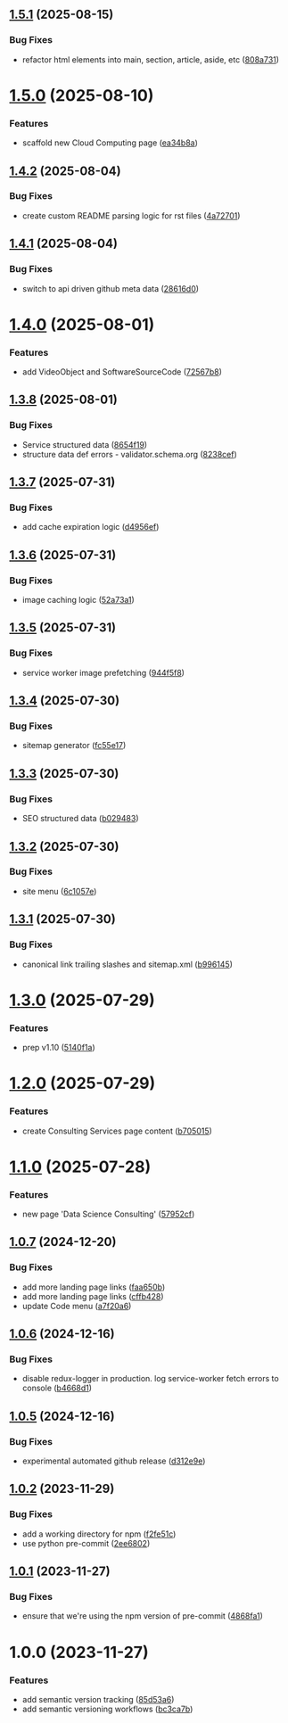 ## [1.5.1](https://github.com/lpm0073/lawrencemcdaniel.com/compare/v1.5.0...v1.5.1) (2025-08-15)


### Bug Fixes

* refactor html elements into main, section, article, aside, etc ([808a731](https://github.com/lpm0073/lawrencemcdaniel.com/commit/808a731e3190082b50b89522557812a09121315e))

# [1.5.0](https://github.com/lpm0073/lawrencemcdaniel.com/compare/v1.4.2...v1.5.0) (2025-08-10)

### Features

- scaffold new Cloud Computing page ([ea34b8a](https://github.com/lpm0073/lawrencemcdaniel.com/commit/ea34b8ac721788393c0077146ad0d631c527f788))

## [1.4.2](https://github.com/lpm0073/lawrencemcdaniel.com/compare/v1.4.1...v1.4.2) (2025-08-04)

### Bug Fixes

- create custom README parsing logic for rst files ([4a72701](https://github.com/lpm0073/lawrencemcdaniel.com/commit/4a72701a90b879c26ba935eadb7ac3bf280fe7af))

## [1.4.1](https://github.com/lpm0073/lawrencemcdaniel.com/compare/v1.4.0...v1.4.1) (2025-08-04)

### Bug Fixes

- switch to api driven github meta data ([28616d0](https://github.com/lpm0073/lawrencemcdaniel.com/commit/28616d0366db17993d7ea0c8504e3680328175c0))

# [1.4.0](https://github.com/lpm0073/lawrencemcdaniel.com/compare/v1.3.8...v1.4.0) (2025-08-01)

### Features

- add VideoObject and SoftwareSourceCode ([72567b8](https://github.com/lpm0073/lawrencemcdaniel.com/commit/72567b832b6183bd00360fda8b5324abeedf3b9f))

## [1.3.8](https://github.com/lpm0073/lawrencemcdaniel.com/compare/v1.3.7...v1.3.8) (2025-08-01)

### Bug Fixes

- Service structured data ([8654f19](https://github.com/lpm0073/lawrencemcdaniel.com/commit/8654f19d27151bd8e7ce35215e88c4437bdf06b9))
- structure data def errors - validator.schema.org ([8238cef](https://github.com/lpm0073/lawrencemcdaniel.com/commit/8238cef445104f25e20525c0c7ba71248e8fca5e))

## [1.3.7](https://github.com/lpm0073/lawrencemcdaniel.com/compare/v1.3.6...v1.3.7) (2025-07-31)

### Bug Fixes

- add cache expiration logic ([d4956ef](https://github.com/lpm0073/lawrencemcdaniel.com/commit/d4956ef96cc630cf451a9f1cc90ea23fcd6173bd))

## [1.3.6](https://github.com/lpm0073/lawrencemcdaniel.com/compare/v1.3.5...v1.3.6) (2025-07-31)

### Bug Fixes

- image caching logic ([52a73a1](https://github.com/lpm0073/lawrencemcdaniel.com/commit/52a73a1ea924d436b60fca7c57675b6724182f8b))

## [1.3.5](https://github.com/lpm0073/lawrencemcdaniel.com/compare/v1.3.4...v1.3.5) (2025-07-31)

### Bug Fixes

- service worker image prefetching ([944f5f8](https://github.com/lpm0073/lawrencemcdaniel.com/commit/944f5f8ac76aae0d89c5cf7644f56007706a2184))

## [1.3.4](https://github.com/lpm0073/lawrencemcdaniel.com/compare/v1.3.3...v1.3.4) (2025-07-30)

### Bug Fixes

- sitemap generator ([fc55e17](https://github.com/lpm0073/lawrencemcdaniel.com/commit/fc55e171711c62bc3b5f881324f214117dfa0ebc))

## [1.3.3](https://github.com/lpm0073/lawrencemcdaniel.com/compare/v1.3.2...v1.3.3) (2025-07-30)

### Bug Fixes

- SEO structured data ([b029483](https://github.com/lpm0073/lawrencemcdaniel.com/commit/b0294835efd708d809cceca2a3c7186ea49c9aa2))

## [1.3.2](https://github.com/lpm0073/lawrencemcdaniel.com/compare/v1.3.1...v1.3.2) (2025-07-30)

### Bug Fixes

- site menu ([6c1057e](https://github.com/lpm0073/lawrencemcdaniel.com/commit/6c1057e3cb835244bc7706481aaba4ac17c86e4f))

## [1.3.1](https://github.com/lpm0073/lawrencemcdaniel.com/compare/v1.3.0...v1.3.1) (2025-07-30)

### Bug Fixes

- canonical link trailing slashes and sitemap.xml ([b996145](https://github.com/lpm0073/lawrencemcdaniel.com/commit/b99614552572cf5910d76353af7c22d7f6df14da))

# [1.3.0](https://github.com/lpm0073/lawrencemcdaniel.com/compare/v1.2.0...v1.3.0) (2025-07-29)

### Features

- prep v1.10 ([5140f1a](https://github.com/lpm0073/lawrencemcdaniel.com/commit/5140f1a36fc32a23a2050110355a21e8e7a96153))

# [1.2.0](https://github.com/lpm0073/lawrencemcdaniel.com/compare/v1.1.0...v1.2.0) (2025-07-29)

### Features

- create Consulting Services page content ([b705015](https://github.com/lpm0073/lawrencemcdaniel.com/commit/b7050157b38fe3409811b639f97818e56cf05818))

# [1.1.0](https://github.com/lpm0073/lawrencemcdaniel.com/compare/v1.0.7...v1.1.0) (2025-07-28)

### Features

- new page 'Data Science Consulting' ([57952cf](https://github.com/lpm0073/lawrencemcdaniel.com/commit/57952cfcb3fd774cb4e4c72742053f348c1a8835))

## [1.0.7](https://github.com/lpm0073/lawrencemcdaniel.com/compare/v1.0.6...v1.0.7) (2024-12-20)

### Bug Fixes

- add more landing page links ([faa650b](https://github.com/lpm0073/lawrencemcdaniel.com/commit/faa650bea37165eb71de222046ba9d053f566ece))
- add more landing page links ([cffb428](https://github.com/lpm0073/lawrencemcdaniel.com/commit/cffb428c1120612ac8b09cf1ec621589ae95821d))
- update Code menu ([a7f20a6](https://github.com/lpm0073/lawrencemcdaniel.com/commit/a7f20a63fb198b63321fbf2bf63630b12813870f))

## [1.0.6](https://github.com/lpm0073/lawrencemcdaniel.com/compare/v1.0.5...v1.0.6) (2024-12-16)

### Bug Fixes

- disable redux-logger in production. log service-worker fetch errors to console ([b4668d1](https://github.com/lpm0073/lawrencemcdaniel.com/commit/b4668d1e948d3a5b95f48c187bd62fd8ed588b6a))

## [1.0.5](https://github.com/lpm0073/lawrencemcdaniel.com/compare/v1.0.4...v1.0.5) (2024-12-16)

### Bug Fixes

- experimental automated github release ([d312e9e](https://github.com/lpm0073/lawrencemcdaniel.com/commit/d312e9ece4aa2ba1e6429c85297c8c61ecf53388))

## [1.0.2](https://github.com/lpm0073/lawrencemcdaniel.com/compare/v1.0.1...v1.0.2) (2023-11-29)

### Bug Fixes

- add a working directory for npm ([f2fe51c](https://github.com/lpm0073/lawrencemcdaniel.com/commit/f2fe51c20f654e285936ff72b1f384888b6c228a))
- use python pre-commit ([2ee6802](https://github.com/lpm0073/lawrencemcdaniel.com/commit/2ee68021b9795060c61335895369fe7e20401e34))

## [1.0.1](https://github.com/lpm0073/lawrencemcdaniel.com/compare/v1.0.0...v1.0.1) (2023-11-27)

### Bug Fixes

- ensure that we're using the npm version of pre-commit ([4868fa1](https://github.com/lpm0073/lawrencemcdaniel.com/commit/4868fa1c1ef5bba1f031a16053d17e1fb61cf8f4))

# 1.0.0 (2023-11-27)

### Features

- add semantic version tracking ([85d53a6](https://github.com/lpm0073/lawrencemcdaniel.com/commit/85d53a6b185c32d8ccbf5f6310e75180d55ac54c))
- add semantic versioning workflows ([bc3ca7b](https://github.com/lpm0073/lawrencemcdaniel.com/commit/bc3ca7be5fafa7e97eff6a558b1d19b75b069e10))
